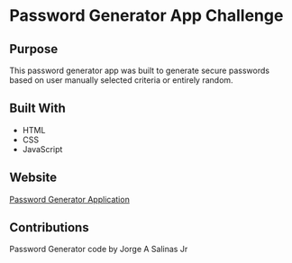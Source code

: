 # Password Generator App Challenge

## Purpose
This password generator app was built to generate secure passwords based on user manually selected criteria or entirely random.

## Built With

* HTML
* CSS
* JavaScript

## Website

[Password Generator Application](https://jsalinas212.github.io/password-generator-challenge/)

## Contributions

Password Generator code by Jorge A Salinas Jr
